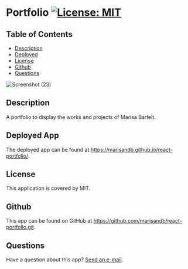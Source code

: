 # Portfolio [![License: MIT](https://img.shields.io/badge/License-MIT-yellow.svg)](https://opensource.org/licenses/MIT)

## Table of Contents
* [Description](#description)
* [Deployed](#deploy)
* [License](#license)
* [Github](#github)
* [Questions](#questions)

![Screenshot (23)](https://user-images.githubusercontent.com/81273956/137669639-9fac1ffc-3c26-452a-867d-e1e3f6966f54.png)

<a name='description'></a>
## Description
A portfolio to display the works and projects of Marisa Bartelt.

<a name='deploy'></a>
## Deployed App
The deployed app can be found at https://marisandb.github.io/react-portfolio/.

<a name='license'></a>
## License
This application is covered by MIT.


<a name='github'></a>
## Github
This app can be found on GitHub at https://github.com/marisandb/react-portfolio.git.

<a name='questions'></a>
## Questions
Have a question about this app? [Send an e-mail](mailto:marisandb@yahoo.com).

  

